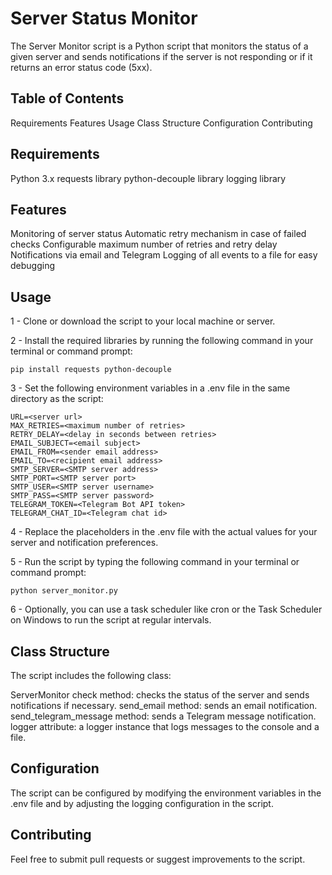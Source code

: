 # Server Status Monitor #
The Server Monitor script is a Python script that monitors the status of a given server and sends notifications if the server is not responding or if it returns an error status code (5xx).

## Table of Contents ##
Requirements
Features
Usage
Class Structure
Configuration
Contributing

## Requirements ## 
Python 3.x
requests library
python-decouple library
logging library

## Features ##
Monitoring of server status
Automatic retry mechanism in case of failed checks
Configurable maximum number of retries and retry delay
Notifications via email and Telegram
Logging of all events to a file for easy debugging

## Usage ##
1 - Clone or download the script to your local machine or server.

2 - Install the required libraries by running the following command in your terminal or command prompt:

```
pip install requests python-decouple
```

3 - Set the following environment variables in a .env file in the same directory as the script:

```
URL=<server url>
MAX_RETRIES=<maximum number of retries>
RETRY_DELAY=<delay in seconds between retries>
EMAIL_SUBJECT=<email subject>
EMAIL_FROM=<sender email address>
EMAIL_TO=<recipient email address>
SMTP_SERVER=<SMTP server address>
SMTP_PORT=<SMTP server port>
SMTP_USER=<SMTP server username>
SMTP_PASS=<SMTP server password>
TELEGRAM_TOKEN=<Telegram Bot API token>
TELEGRAM_CHAT_ID=<Telegram chat id>
```

4 - Replace the placeholders in the .env file with the actual values for your server and notification preferences.

5 - Run the script by typing the following command in your terminal or command prompt:

```
python server_monitor.py
```

6 - Optionally, you can use a task scheduler like cron or the Task Scheduler on Windows to run the script at regular intervals.

## Class Structure ##
The script includes the following class:

ServerMonitor
check method: checks the status of the server and sends notifications if necessary.
send_email method: sends an email notification.
send_telegram_message method: sends a Telegram message notification.
logger attribute: a logger instance that logs messages to the console and a file.
        
## Configuration ##
The script can be configured by modifying the environment variables in the .env file and by adjusting the logging configuration in the script.

## Contributing ##
Feel free to submit pull requests or suggest improvements to the script.